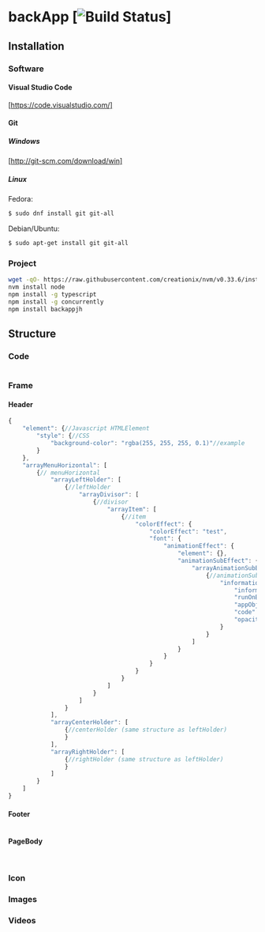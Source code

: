 # backApp [![Build Status](https://travis-ci.org/Judahh/backApp.svg?branch=master)]
## Installation

### Software

#### Visual Studio Code

[https://code.visualstudio.com/]

#### Git

##### Windows
[http://git-scm.com/download/win]

##### Linux
Fedora:
```sh
$ sudo dnf install git git-all
```
Debian/Ubuntu:
```sh
$ sudo apt-get install git git-all
```

### Project

```sh
wget -qO- https://raw.githubusercontent.com/creationix/nvm/v0.33.6/install.sh | bash
nvm install node
npm install -g typescript
npm install -g concurrently
npm install backappjh
```

## Structure

### Code

```typescript

```

### Frame

#### Header
```js
{
    "element": {//Javascript HTMLElement
        "style": {//CSS
            "background-color": "rgba(255, 255, 255, 0.1)"//example
        }
    },
    "arrayMenuHorizontal": [
        {// menuHorizontal
            "arrayLeftHolder": [
                {//leftHolder
                    "arrayDivisor": [
                        {//divisor
                            "arrayItem": [
                                {//item
                                    "colorEffect": {
                                        "colorEffect": "test",
                                        "font": {
                                            "animationEffect": {
                                                "element": {},
                                                "animationSubEffect": {
                                                    "arrayAnimationSubEffectHolder": [
                                                        {//animationSubEffectHolder
                                                            "information": {
                                                                "information": "",
                                                                "runOnBuild": true,
                                                                "appObject": {},
                                                                "code": "WifiConnections",
                                                                "opacity": 1
                                                            }
                                                        }
                                                    ]
                                                }
                                            }
                                        }
                                    }
                                }
                            ]
                        }
                    ]
                }
            ],
            "arrayCenterHolder": [
                {//centerHolder (same structure as leftHolder)
                }
            ],
            "arrayRightHolder": [
                {//rightHolder (same structure as leftHolder)
                }
            ]
        }
    ]
}
```

#### Footer
```json

```

#### PageBody
```json
    
```

### Icon



### Images



### Videos

